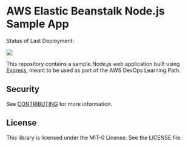 # AWS Elastic Beanstalk Node.js Sample App

Status of Last Deployment:<br>

<img src="https://img.shields.io/github/checks-status/SergiGan/aws-elastic-beanstalk-express-js-sample/main"><br>

This repository contains a sample Node.js web application built using [Express](https://expressjs.com/), meant to be used as part of the AWS DevOps Learning Path.

## Security

See [CONTRIBUTING](CONTRIBUTING.md#security-issue-notifications) for more information.

## License

This library is licensed under the MIT-0 License. See the LICENSE file.